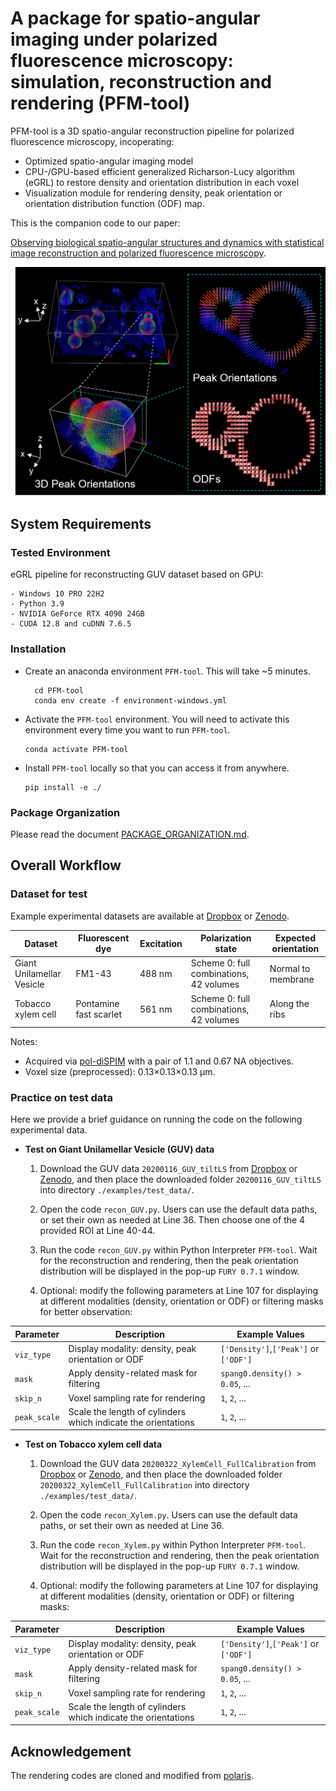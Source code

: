 # A package for spatio-angular imaging under polarized fluorescence microscopy: simulation, reconstruction and rendering (PFM-tool)

PFM-tool is a 3D spatio-angular reconstruction pipeline for polarized fluorescence microscopy, incoperating:

- Optimized spatio-angular imaging model
- CPU-/GPU-based efficient generalized Richarson-Lucy algorithm (eGRL) to restore density and orientation distribution
  in each voxel
- Visualization module for rendering density, peak orientation or orientation distribution function (ODF) map.

This is the companion code to our paper:

[Observing biological spatio-angular structures and dynamics with statistical image reconstruction and polarized fluorescence microscopy]().

![Example](figures/example.png)

## System Requirements

### Tested Environment

eGRL pipeline for reconstructing GUV dataset based on GPU:

    - Windows 10 PRO 22H2
    - Python 3.9
    - NVIDIA GeForce RTX 4090 24GB
    - CUDA 12.8 and cuDNN 7.6.5

### Installation

- Create an anaconda environment `PFM-tool`. This will take ~5 minutes.

        cd PFM-tool
        conda env create -f environment-windows.yml

- Activate the `PFM-tool` environment. You will need to activate this environment
  every time you want to run `PFM-tool`.

      conda activate PFM-tool

- Install `PFM-tool` locally so that you can access it from anywhere.

      pip install -e ./

### Package Organization

Please read the document [PACKAGE_ORGANIZATION.md](PFM/PACKAGE_ORGANIZATION.md).

## Overall Workflow

### Dataset for test

Example experimental datasets are available
at [Dropbox](https://www.dropbox.com/scl/fo/4wa95ces3jwg5u8h8r8pe/AIraJ1CCuLcLE-Jyb2Aue7o?rlkey=dnpb69jzj4aox7k1up7kyki6g&st=2jaz9f2c&dl=0) or [Zenodo](https://zenodo.org/records/17033756).

| Dataset                   | Fluorescent dye        | Excitation | Polarization state                      | Expected orientation |
|---------------------------|------------------------|------------|-----------------------------------------|----------------------|
| Giant Unilamellar Vesicle | FM1-43                 | 488 nm     | Scheme 0: full combinations, 42 volumes | Normal to membrane   |
| Tobacco xylem cell        | Pontamine fast scarlet | 561 nm     | Scheme 0: full combinations, 42 volumes | Along the ribs       |

Notes:

- Acquired via [pol-diSPIM](https://www.pnas.org/doi/10.1073/pnas.2406679122) with a pair of 1.1 and 0.67 NA objectives.
- Voxel size (preprocessed): 0.13×0.13×0.13 μm.

### Practice on test data

Here we provide a brief guidance on running the code on the following experimental data.

- **Test on Giant Unilamellar Vesicle (GUV) data**

    1) Download the GUV data `20200116_GUV_tiltLS`
       from [Dropbox](https://www.dropbox.com/scl/fo/4wa95ces3jwg5u8h8r8pe/AIraJ1CCuLcLE-Jyb2Aue7o?rlkey=dnpb69jzj4aox7k1up7kyki6g&st=2jaz9f2c&dl=0) or [Zenodo](https://zenodo.org/records/17033756),
       and then place the downloaded folder `20200116_GUV_tiltLS` into directory `./examples/test_data/`.

    2) Open the code `recon_GUV.py`. Users can use the default data paths, or set their own as needed at Line 36. Then
       choose one of the 4 provided ROI at Line 40-44.

    3) Run the code `recon_GUV.py` within Python Interpreter `PFM-tool`. Wait for the reconstruction and rendering, then
       the peak orientation distribution will be displayed in the pop-up `FURY 0.7.1` window.

    4) Optional: modify the following parameters at Line 107 for displaying at different modalities (density,
       orientation or ODF) or filtering masks for better observation:

| Parameter    | Description                                                   | Example Values                        |
|--------------|---------------------------------------------------------------|---------------------------------------|
| `viz_type`   | Display modality: density, peak orientation or ODF            | `['Density']`,`['Peak']` or `['ODF']` |
| `mask`       | Apply density-related mask for filtering                      | `spang0.density() > 0.05`, ...        |
| `skip_n`     | Voxel sampling rate for rendering                             | `1`, `2`, ...                         |
| `peak_scale` | Scale the length of cylinders which indicate the orientations | `1`, `2`, ...                         |

- **Test on Tobacco xylem cell data**

    1) Download the GUV data `20200322_XylemCell_FullCalibration`
       from [Dropbox](https://www.dropbox.com/scl/fo/4wa95ces3jwg5u8h8r8pe/AIraJ1CCuLcLE-Jyb2Aue7o?rlkey=dnpb69jzj4aox7k1up7kyki6g&st=2jaz9f2c&dl=0) or [Zenodo](https://zenodo.org/records/17033756),
       and then place the downloaded folder `20200322_XylemCell_FullCalibration` into directory `./examples/test_data/`.

    2) Open the code `recon_Xylem.py`. Users can use the default data paths, or set their own as needed at Line 36.

    3) Run the code `recon_Xylem.py` within Python Interpreter `PFM-tool`. Wait for the reconstruction and rendering,
       then
       the peak orientation distribution will be displayed in the pop-up `FURY 0.7.1` window.

    4) Optional: modify the following parameters at Line 107 for displaying at different modalities (density,
       orientation or ODF) or filtering masks:

| Parameter    | Description                                                   | Example Values                        |
|--------------|---------------------------------------------------------------|---------------------------------------|
| `viz_type`   | Display modality: density, peak orientation or ODF            | `['Density']`,`['Peak']` or `['ODF']` |
| `mask`       | Apply density-related mask for filtering                      | `spang0.density() > 0.05`, ...        |
| `skip_n`     | Voxel sampling rate for rendering                             | `1`, `2`, ...                         |
| `peak_scale` | Scale the length of cylinders which indicate the orientations | `1`, `2`, ...                         |

## Acknowledgement

The rendering codes are cloned and modified from [polaris](https://github.com/talonchandler/polaris).